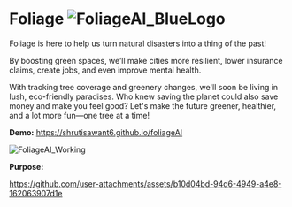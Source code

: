 # Foliage ![FoliageAI_BlueLogo](https://github.com/user-attachments/assets/bd7094ec-7a09-4341-909a-9dc89a8aab95)


Foliage is here to help us turn natural disasters into a thing of the past! 

By boosting green spaces, we’ll make cities more resilient, lower insurance claims, create jobs, and even improve mental health. 

With tracking tree coverage and greenery changes, we'll soon be living in lush, eco-friendly paradises. Who knew saving the planet could also save money and make you feel good? Let's make the future greener, healthier, and a lot more fun—one tree at a time!




**Demo:** https://shrutisawant6.github.io/foliageAI 

![FoliageAI_Working](https://github.com/user-attachments/assets/2e3d6aae-2255-493d-8a7a-24dfa0146fc1)

**Purpose:**

https://github.com/user-attachments/assets/b10d04bd-94d6-4949-a4e8-162063907d1e
